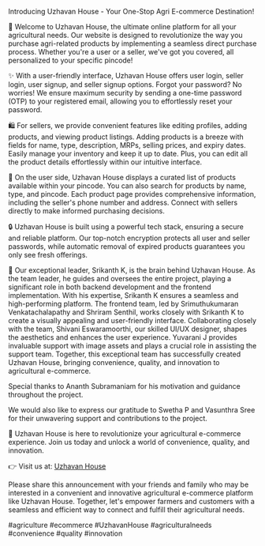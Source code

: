 Introducing Uzhavan House - Your One-Stop Agri E-commerce Destination!

🌾 Welcome to Uzhavan House, the ultimate online platform for all your agricultural needs. Our website is designed to revolutionize the way you purchase agri-related products by implementing a seamless direct purchase process. Whether you're a user or a seller, we've got you covered, all personalized to your specific pincode!

✨ With a user-friendly interface, Uzhavan House offers user login, seller login, user signup, and seller signup options. Forgot your password? No worries! We ensure maximum security by sending a one-time password (OTP) to your registered email, allowing you to effortlessly reset your password.

🛍️ For sellers, we provide convenient features like editing profiles, adding products, and viewing product listings. Adding products is a breeze with fields for name, type, description, MRPs, selling prices, and expiry dates. Easily manage your inventory and keep it up to date. Plus, you can edit all the product details effortlessly within our intuitive interface.

🔎 On the user side, Uzhavan House displays a curated list of products available within your pincode. You can also search for products by name, type, and pincode. Each product page provides comprehensive information, including the seller's phone number and address. Connect with sellers directly to make informed purchasing decisions.

🔒 Uzhavan House is built using a powerful tech stack, ensuring a secure and reliable platform. Our top-notch encryption protects all user and seller passwords, while automatic removal of expired products guarantees you only see fresh offerings.

💪 Our exceptional leader, Srikanth K, is the brain behind Uzhavan House. As the team leader, he guides and oversees the entire project, playing a significant role in both backend development and the frontend implementation. With his expertise, Srikanth K ensures a seamless and high-performing platform. The frontend team, led by Srimuthukumaran Venkatachalapathy and Shriram Senthil, works closely with Srikanth K to create a visually appealing and user-friendly interface. Collaborating closely with the team, Shivani Eswaramoorthi, our skilled UI/UX designer, shapes the aesthetics and enhances the user experience. Yuvarani J provides invaluable support with image assets and plays a crucial role in assisting the support team. Together, this exceptional team has successfully created Uzhavan House, bringing convenience, quality, and innovation to agricultural e-commerce.

Special thanks to Ananth Subramaniam for his motivation and guidance throughout the project.

We would also like to express our gratitude to Swetha P and Vasunthra Sree for their unwavering support and contributions to the project.

🌱 Uzhavan House is here to revolutionize your agricultural e-commerce experience. Join us today and unlock a world of convenience, quality, and innovation.

👉 Visit us at: [Uzhavan House](https://lnkd.in/ggYv8F7j)

Please share this announcement with your friends and family who may be interested in a convenient and innovative agricultural e-commerce platform like Uzhavan House. Together, let's empower farmers and customers with a seamless and efficient way to connect and fulfill their agricultural needs.

#agriculture #ecommerce #UzhavanHouse #agriculturalneeds #convenience #quality #innovation
